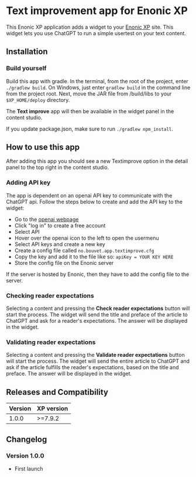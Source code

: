 # Text improvement app for Enonic XP

This Enonic XP application adds a widget to your [Enonic XP](https://github.com/enonic/xp) site. This widget lets you use ChatGPT to run a simple usertest on your text content.

## Installation
### Build yourself
Build this app with gradle. In the terminal, from the root of the project, enter `./gradlew build`.
On Windows, just enter `gradlew build` in the command line from the project root.
Next, move the JAR file from /build/libs to your `$XP_HOME/deploy` directory.

The **Text improve** app will then be available in the widget panel in the content studio.

If you update package.json, make sure to run `./gradlew npm_install`.

## How to use this app
After adding this app you should see a new Textimprove option in the detail panel to the top right in the content studio.

### Adding API key
The app is dependent on an openai API key to communicate with the ChatGPT api.
Follow the steps below to create and add the API key to the widget:
- Go to the [openai webpage](https://openai.com/)
- Click "log in" to create a free account
- Select API
- Hover over the openai icon to the left to open the usermenu
- Select API keys and create a new key
- Create a config file called `no.bouvet.app.textimprove.cfg`
- Copy the key and add it to the file like so: `apiKey = YOUR KEY HERE`
- Store the config file on the Enonic server

If the server is hosted by Enonic, then they have to add the config file to the server.

### Checking reader expectations
Selecting a content and pressing the **Check reader expectations** button will start the process.
The widget will send the title and preface of the article to ChatGPT and ask for a reader's expectations.
The answer will be displayed in the widget.

### Validating reader expectations
Selecting a content and pressing the **Validate reader expectations** button will start the process.
The widget will send the entire article to ChatGPT and ask if the article fulfills the reader's expectations, based on the title and preface.
The answer will be displayed in the widget.

## Releases and Compatibility

| Version | XP version |
|---------| ------------- |
| 1.0.0   | >=7.9.2 |


## Changelog
### Version 1.0.0
* First launch
